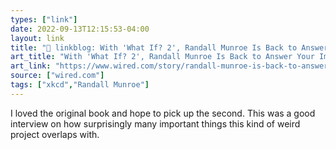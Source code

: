```yaml
---
types: ["link"]
date: 2022-09-13T12:15:53-04:00
layout: link
title: "🔗 linkblog: With 'What If? 2', Randall Munroe Is Back to Answer Your Impossible Questions | WIRED'"
art_title: "With 'What If? 2', Randall Munroe Is Back to Answer Your Impossible Questions | WIRED"
art_link: "https://www.wired.com/story/randall-munroe-is-back-to-answer-your-impossible-questions/"
source: ["wired.com"]
tags: ["xkcd","Randall Munroe"]
---
```

I loved the original book and hope to pick up the second. This was a good interview on how surprisingly many important things this kind of weird project overlaps with.
 
